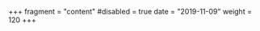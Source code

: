 +++
fragment = "content"
#disabled = true
date = "2019-11-09"
weight = 120
+++

<div id='calendar'></div>